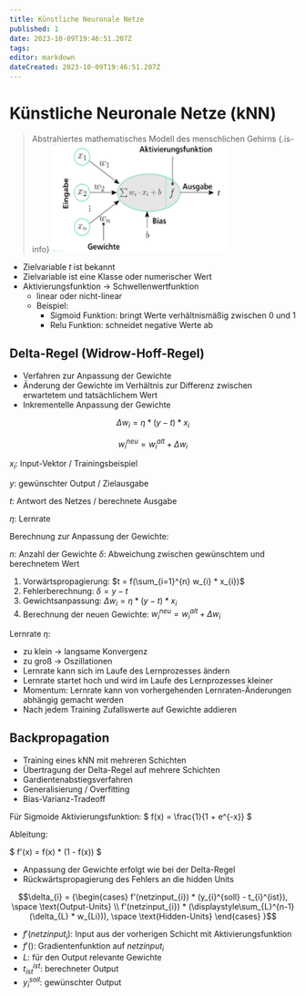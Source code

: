 ```yaml
---
title: Künstliche Neuronale Netze
published: 1
date: 2023-10-09T19:46:51.207Z
tags: 
editor: markdown
dateCreated: 2023-10-09T19:46:51.207Z
---
```


# Künstliche Neuronale Netze (kNN)

> Abstrahiertes mathematisches Modell des menschlichen Gehirns
{.is-info}
![Perzeptron](Perzeptron.png)

- Zielvariable $t$ ist bekannt
- Zielvariable ist eine Klasse oder numerischer Wert
- Aktivierungsfunktion -> Schwellenwertfunktion
  - linear oder nicht-linear
  - Beispiel:
    - Sigmoid Funktion: bringt Werte verhältnismäßig zwischen 0 und 1
    - Relu Funktion: schneidet negative Werte ab

## Delta-Regel (Widrow-Hoff-Regel)

- Verfahren zur Anpassung der Gewichte
- Änderung der Gewichte im Verhältnis zur Differenz zwischen erwartetem und tatsächlichem Wert
- Inkrementelle Anpassung der Gewichte

$$\Delta w_{i} = \eta * (y - t) * x_{i} $$

$$w_{i}^{neu} = w_{i}^{alt} + \Delta w_{i}$$

$x_{i}$: Input-Vektor / Trainingsbeispiel

$y$: gewünschter Output / Zielausgabe

$t$: Antwort des Netzes / berechnete Ausgabe

$\eta$: Lernrate

Berechnung zur Anpassung der Gewichte:

$n$: Anzahl der Gewichte
$\delta$: Abweichung zwischen gewünschtem und berechnetem Wert

1. Vorwärtspropagierung: $t = f(\sum_{i=1}^{n} w_{i} * x_{i})$
1. Fehlerberechnung: $\delta = y - t$
1. Gewichtsanpassung: $\Delta w_{i} = \eta * (y - t) * x_{i}$
1. Berechnung der neuen Gewichte: $w_{i}^{neu} = w_{i}^{alt} + \Delta w_{i}$

Lernrate $\eta$:

- zu klein -> langsame Konvergenz
- zu groß -> Oszillationen
- Lernrate kann sich im Laufe des Lernprozesses ändern
- Lernrate startet hoch und wird im Laufe des Lernprozesses kleiner
- Momentum: Lernrate kann von vorhergehenden Lernraten-Änderungen abhängig gemacht werden
- Nach jedem Training Zufallswerte auf Gewichte addieren

## Backpropagation

- Training eines kNN mit mehreren Schichten
- Übertragung der Delta-Regel auf mehrere Schichten
- Gardientenabstiegsverfahren
- Generalisierung / Overfitting
- Bias-Varianz-Tradeoff

Für Sigmoide Aktivierungsfunktion:
$ f(x) = \frac{1}{1 + e^{-x}} $

Ableitung:

$ f'(x) = f(x) * (1 - f(x)) $

- Anpassung der Gewichte erfolgt wie bei der Delta-Regel
- Rückwärtspropagierung des Fehlers an die hidden Units

$$\delta_{i} = {\begin{cases}
    f'(netzinput_{i}) * (y_{i}^{soll} - t_{i}^{ist}), \space \text{Output-Units} \\
    f'(netzinput_{i}) * (\displaystyle\sum_{L}^{n-1}(\delta_{L} * w_{Li})), \space \text{Hidden-Units}
  \end{cases}
}$$

- $f'(netzinput_{i})$: Input aus der vorherigen Schicht mit Aktivierungsfunktion
- $f'()$: Gradientenfunktion auf $netzinput_{i}$
- $L$: für den Output relevante Gewichte
- $t_{ist}^{ist}$: berechneter Output
- $y_{i}^{soll}$: gewünschter Output

<!-- Seite 119 -->